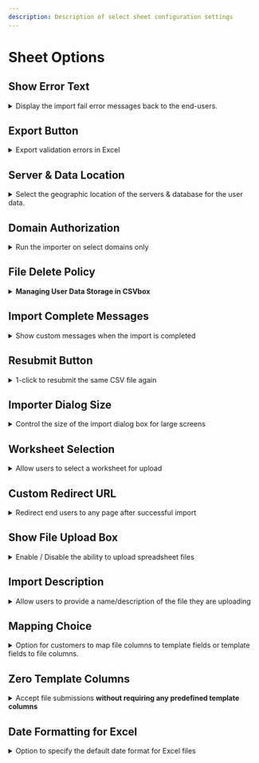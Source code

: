 ```yaml
---
description: Description of select sheet configuration settings
---
```


# Sheet Options

## Show Error Text

<details>

<summary>Display the import fail error messages back to the end-users.</summary>

<img src="../.gitbook/assets/error option.jpg" alt="" data-size="original">

To see the errors, the users will have to click the 'See Errors' button on the import complete screen.

<img src="../.gitbook/assets/errorlist.jpg" alt="" data-size="original">

</details>

## Export Button

<details>

<summary>Export validation errors in Excel</summary>

With this option, you can enable/disable the **Export** button on the verify data screen. Your users can export data to Excel while keeping the error highlighting and error messages. This helps to resolve the errors in the Excel sheet and quickly re-upload the file in CSVbox.

![](<../.gitbook/assets/Export settings.jpg>)

<img src="../.gitbook/assets/Export button.jpg" alt="" data-size="original">

![](../.gitbook/assets/Excel1.png)

</details>

## Server & Data Location

<details>

<summary>Select the geographic location of the servers &#x26; database for the user data.</summary>

Data residency refers to where the data is stored in a geographical location. The location is important usually for regulatory or policy reasons.

You have the option to select the storage location of the data uploaded by your users.

Go to **Edit Sheets** > **Options** > **Privacy & Security** section > Select the location from the dropdown.

<img src="../.gitbook/assets/locations.png" alt="" data-size="original">

The US is the default location. The other option is Europe (Germany.)

The data uploaded by the users will then pass through servers and get stored in the database situated in the selected location only.

Note, that you also have the option to not store the data at all.

The long-lived data about the import and the user files is not covered under the selected location. It mainly consists of supplementary log data helpful for troubleshooting and analyzing the import processes. This data does not include any original data from inside the user files.\
\
The image below shows how the data will flow if you select Europe as the data residency location.

<img src="../.gitbook/assets/data flow location (1).svg" alt="" data-size="original">

</details>

## Domain Authorization

<details>

<summary>Run the importer on select domains only</summary>

You can provide a list of authorized _domains/sub-domains_ for embedding the importer. The embedded importer will work on the whitelisted domains only.

Go to **Edit Sheets** > **Options** > **Authorized Domains** > Add the domain/subdomains

![](../.gitbook/assets/domains.jpg)

* If you do not whitelist any domain, then the importer embed will work on all the domains. This is the default configuration.
*   You can use the "\*" wildcard prefix to include any subdomain. A few examples:

    | Text              | Valid                        | Invalid                              |
    | ----------------- | ---------------------------- | ------------------------------------ |
    | exampleco.com     | exampleco.com                | www.exampleco.com, app.exampleco.com |
    | www.exampleco.com | www.exampleco.com            | exampleco.com, app.exampleco.com     |
    | app.exampleco.com | app.exampleco.com            | exampleco.com, www.exampleco.com     |
    | \*.exampleco.com  | all exampleco.com subdomains |                                      |

If a domain fails validation then the user will see the error screen as below:![](../.gitbook/assets/udo.jpg)

</details>

## File Delete Policy

<details>

<summary><strong>Managing User Data Storage in CSVbox</strong></summary>

You have the option to either enable or disable the storage of the user uploaded data in CSVbox. This decision can be made based on privacy preferences or specific sheet requirements.

<img src="../.gitbook/assets/image (16).png" alt="" data-size="original">

* **Do not store the file**: By enabling this option, the user-uploaded data will not be stored in the CSVbox datastore.
* **Store data**: Data will be stored on CSVbox storage. It will be auto deleted after one month.

</details>

## Import Complete Messages

<details>

<summary>Show custom messages when the import is completed</summary>

You can show customized success or failure messages when the import is complete. <img src="../.gitbook/assets/custom messages.jpg" alt="" data-size="original">

The messages can be:

1. **Static** - Any fixed text as per your requirements.
2. **Dynamic** - Provide an API to fetch the message text in real-time. The importer will append metadata (`import_id`, `sheet_id`) to the API as query parameters. This will help determine the context and return relevant messages.

</details>

## Resubmit Button

<details>

<summary>1-click to resubmit the same CSV file again</summary>

With this option, you can show or hide the Resubmit button on the Import Success screen.

The Resubmit button triggers a new import pushing the same file with the same import configuration.

This is useful during testing and debugging. You don't have to upload the file, match columns and confirm data for importing the file. Simply click the Resubmit button and push the file to the same destination.

![](<../.gitbook/assets/resubmit button.jpg>)



</details>

## Importer Dialog Size

<details>

<summary>Control the size of the import dialog box for large screens</summary>

Based on your import data structure (# of columns) you can pick between two import dialog sizes:

1.  Medium

    <figure><img src="../.gitbook/assets/medium_screen.jpg" alt=""><figcaption><p>Medium size</p></figcaption></figure>
2.  Large

    <figure><img src="../.gitbook/assets/large_screen.jpg" alt=""><figcaption><p>Large size</p></figcaption></figure>

To change the size go to sheet settings > display > Importer Dialog Size

![](<../.gitbook/assets/select size.jpg>)

Note: The dialog size configuration will be applicable for large (desktop) screens only. For smaller screens the dialog will always occupy the entire screen.

</details>

## Worksheet Selection

<details>

<summary>Allow users to select a worksheet for upload</summary>

There can be a case where the uploaded Excel file contains multiple worksheets. You can allow the users to select a worksheet for upload.

To activate worksheet selection go to sheet settings > display > File Upload > Select '**Yes**' for **Allow Worksheet Selection** option.

<img src="../.gitbook/assets/multi selection.jpg" alt="" data-size="original">

If the **Allow Worksheet Selection** option is set to '**No**' then the first worksheet will be picked up by default.

</details>

## Custom Redirect URL

<details>

<summary>Redirect end users to any page after successful import</summary>

You have the ability to specify a custom URL for redirection upon successful import completion. This enhancement is designed to provide greater flexibility and streamline your workflow by directing users to a specific page immediately after the successful import.

![](../.gitbook/assets/redirect_url.jpg)



</details>

## Show File Upload Box

<details>

<summary>Enable / Disable the ability to upload spreadsheet files</summary>

There can be a case where you need to disable user file uploads to allow only copy-pasting of the data in CSVbox. In such cases, you can hide the File Upload Box and only show the users the Copy-Paste data option.

To hide the File Upload Box go to sheet settings > display > File Upload > Select '**No**' for '**Show File Upload Box?**' option.

</details>

## Import Description

<details>

<summary>Allow users to provide a name/description of the file they are uploading</summary>

Enable users to input a name or a description for their uploaded files. File names like "contacts.csv" or "Import 123.xlsx" lack context. More descriptive labels such as "Texas Customers" or "Parts from 2022 Catalog" enhance the clarity and utility of the import.

The description input box will be visible if enabled after the user selects the file.\
\
&#x20;<img src="../.gitbook/assets/file_description (1).png" alt="" data-size="original">

The description will be pushed along with the row data at the end destination. The data will be available in the **import\_description** property:

```
    "import_id": 79418895,
    "sheet_id": 575,
    "sheet_name": "Products234248",
    "import_description": "Product Catalogue Jan 2024", 
    "env_name": "default", 
    "destination_type": "webhook",
```

The following destinations are supported:

1. API/Webhook
2. Zapier
3. [Data at Client](../getting-started/3.-receive-data.md#data-on-the-client-side)
4. [Import Complete Webhook](../getting-started/3.-receive-data.md#import-complete-webhook)

To enable the description input box:

Go to Sheet Settings > Display Tab > Select 'File Upload' Page > Go to 'Show import description' option > Select 'Yes'

![](../.gitbook/assets/import_description_option.jpg)

By default his feature is turned OFF.

A minimum of 3 characters and a maximum of 100 characters is required.&#x20;



</details>

## Mapping Choice

<details>

<summary>Option for customers to map file columns to template fields or template fields to file columns.</summary>

#### How It Works:

By default, on the column mapping screen:

* **Template Fields** are static and displayed on the left.
* **Uploaded File Columns** appear on the right in a dropdown, allowing users to map them to the corresponding template fields.

![](<../.gitbook/assets/image (17).png>)

With the **Mapping Choice** option, users can **reverse this mapping direction**:

* Selecting **"Template Fields"** as the Mapping Choice flips the layout.

![](<../.gitbook/assets/image (19).png>)

* **File Columns** become static on the left, while **Template Fields** appear in the dropdown on the right, allowing users to match them accordingly.

![](<../.gitbook/assets/image (18).png>)

This added flexibility helps accommodate different file structures and user preferences, making the mapping process more intuitive.

{% hint style="info" %}
The **"Template Fields"** Mapping Choice is **not compatible** with the[ **Ignore Columns**](../advanced-installation/ignored-columns.md) functionality.
{% endhint %}

</details>

## Zero Template Columns

<details>

<summary>Accept file submissions <strong>without requiring any predefined template columns</strong></summary>

This is useful in scenarios where you want to allow users to upload files with their own structure, without enforcing a strict column format.

#### **How It Works**

* By default, CSVBox requires at least one template column for mapping.
* Configuring **"Allow Zero Template Columns"** to "Yes" lets users submit files **without any predefined template columns**, providing complete flexibility.
* This setting can be combined with the [**Unmapped Columns**](../advanced-installation/unmapped-columns.md) feature, allowing users to upload files with **any set of columns**, without the need for a predefined template structure.

![](<../.gitbook/assets/sleekshot (1) (1).png>)

#### **When to Use This Feature**

* When you want to **fully accommodate user-defined file formats**.
* When you prefer **not to enforce a rigid template**, giving users the freedom to submit files as they are.

{% hint style="info" %}
For this feature to work effectively, ensure that **Allow Unmapped Columns** is set to **"Yes"** along with "**Show Unmapped Columns on Validation Screen" selection.** This ensures that users can review and verify file columns before submission.
{% endhint %}

</details>

## Date Formatting for Excel

<details>

<summary>Option to specify the default date format for Excel files</summary>

{% hint style="info" %}
coming soon
{% endhint %}

</details>



